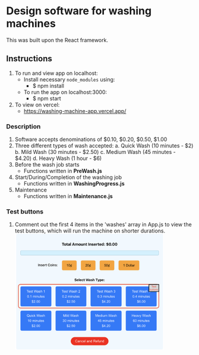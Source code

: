 # Design software for washing machines

This was built upon the React framework.

## Instructions

1. To run and view app on localhost:
   - Install necessary `node_modules` using:
     - $ npm install
   - To run the app on localhost:3000:
     - $ npm start
2. To view on vercel:
   - https://washing-machine-app.vercel.app/

### Description

1. Software accepts denominations of $0.10, $0.20, $0.50, $1.00
2. Three different types of wash accepted:
   a. Quick Wash (10 minutes - $2)
   b. Mild Wash (30 minutes - $2.50)
   c. Medium Wash (45 minutes - $4.20)
   d. Heavy Wash (1 hour - $6)
3. Before the wash job starts
   - Functions written in **PreWash.js**
4. Start/During/Completion of the washing job
   - Functions written in **WashingProgress.js**
5. Maintenance
   - Functions written in **Maintenance.js**

### Test buttons

1. Comment out the first 4 items in the 'washes' array in App.js to view the test buttons,
   which will run the machine on shorter durations.
   <img src="./public/testbuttons.png" alt="Washing Machine" width="400"/>
